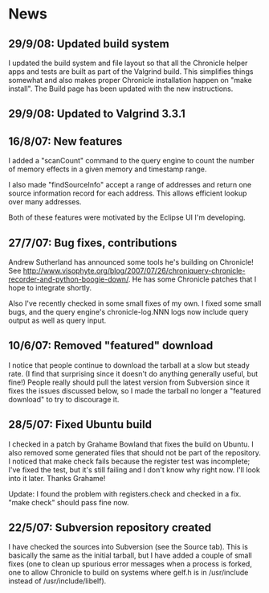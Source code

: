 # News #

## 29/9/08: Updated build system ##

I updated the build system and file layout so that all the Chronicle helper apps and tests are built as part of the Valgrind build. This simplifies things somewhat and also makes proper Chronicle installation happen on "make install". The Build page has been updated with the new instructions.

## 29/9/08: Updated to Valgrind 3.3.1 ##

## 16/8/07: New features ##

I added a "scanCount" command to the query engine to count the number of memory effects in a given memory and timestamp range.

I also made "findSourceInfo" accept a range of addresses and return one source information record for each address. This allows efficient lookup over many addresses.

Both of these features were motivated by the Eclipse UI I'm developing.

## 27/7/07: Bug fixes, contributions ##

Andrew Sutherland has announced some tools he's building on Chronicle! See http://www.visophyte.org/blog/2007/07/26/chroniquery-chronicle-recorder-and-python-boogie-down/. He has some Chronicle patches that I hope to integrate shortly.

Also I've recently checked in some small fixes of my own. I fixed some small bugs, and the query engine's chronicle-log.NNN logs now include query output as well as query input.

## 10/6/07: Removed "featured" download ##

I notice that people continue to download the tarball at a slow but steady rate. (I find that surprising since it doesn't do anything generally useful, but fine!) People really should pull the latest version from Subversion since it fixes the issues discussed below, so I made the tarball no longer a "featured download" to try to discourage it.

## 28/5/07: Fixed Ubuntu build ##

I checked in a patch by Grahame Bowland that fixes the build on Ubuntu. I also removed some generated files that should not be part of the repository. I noticed that make check fails because the register test was incomplete; I've fixed the test, but it's still failing and I don't know why right now. I'll look into it later. Thanks Grahame!

Update: I found the problem with registers.check and checked in a fix. "make check" should pass fine now.

## 22/5/07: Subversion repository created ##

I have checked the sources into Subversion (see the Source tab). This is basically the same as the initial tarball, but I have added a couple of small fixes (one to clean up spurious error messages when a process is forked, one to allow Chronicle to build on systems where gelf.h is in /usr/include instead of /usr/include/libelf).